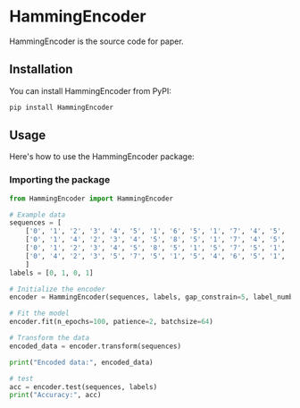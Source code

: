 
# HammingEncoder

HammingEncoder is the source code for paper.

## Installation

You can install HammingEncoder from PyPI:

```bash
pip install HammingEncoder
```
## Usage

Here's how to use the HammingEncoder package:

### Importing the package

```python
from HammingEncoder import HammingEncoder

# Example data
sequences = [
    ['0', '1', '2', '3', '4', '5', '1', '6', '5', '1', '7', '4', '5', '8', '5'], 
    ['0', '1', '4', '2', '3', '4', '5', '8', '5', '1', '7', '4', '5', '1', '5', '1', '5', '6', '5'],
    ['0', '1', '2', '3', '4', '5', '8', '5', '1', '5', '7', '5', '1', '8', '5', '1', '5', '1', '5', '1', '6', '4', '5'], 
    ['0', '4', '2', '3', '5', '7', '5', '1', '5', '4', '6', '5', '1', '5', '4', '5'],
    ]
labels = [0, 1, 0, 1]

# Initialize the encoder
encoder = HammingEncoder(sequences, labels, gap_constrain=5, label_number=2, Preset_set_pattern_num=1024, device='cpu')

# Fit the model
encoder.fit(n_epochs=100, patience=2, batchsize=64)

# Transform the data
encoded_data = encoder.transform(sequences)

print("Encoded data:", encoded_data)

# test
acc = encoder.test(sequences, labels)
print("Accuracy:", acc)